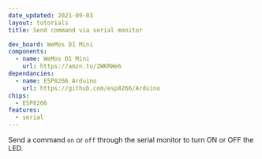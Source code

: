 ```yaml
---
date_updated: 2021-09-03
layout: tutorials
title: Send command via serial monitor

dev_board: WeMos D1 Mini
components:
  - name: WeMos D1 Mini
    url: https://amzn.to/2WKRWe6
dependancies:
  - name: ESP8266 Arduino
    url: https://github.com/esp8266/Arduino
chips:
  - ESP8266
features:
  - serial
---
```


Send a command `on` or `off` through the serial monitor to turn ON or OFF the LED.
